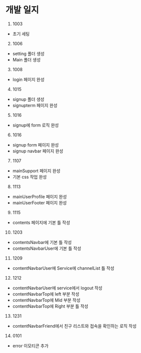 # 개발 일지

1. 1003

- 초기 세팅

2. 1006 

- setting 폴더 생성 
- Main 폴더 생성

3. 1008

- login 페이지 완성

4. 1015

- signup 폴더 생성
- signupterm 페이지 완성

5. 1016

- signup에 form 로직 완성

6. 1016

- signup form 페이지 완성
- signup navbar 페이지 완성

7. 1107

- mainSupport 페이지 완성 
- 기본 css 작업 완성

8. 1113

- mainUserProfile 페이지 완성
- mainUserFooter 페이지 완성

9. 1115

- contents 페이지에 기본 틀 작성

10. 1203

- contentsNavbar에 기본 틀 작성
- contentsNavbarUser에 기본 틀 작성 

11. 1209 

- contentNavbarUser에 Service에 channelList 틀 작성

12. 1212

- contentNavbarUser에 service에서 logout 작성
- contentNavbarTop에 left 부분 작성
- contentNavbarTop에 Mid 부분 작성
- contentNavbarTop에 Right 부분 틀 작성

13. 1231 

- contentNavbarFriend에서 친구 리스트와 접속을 확인하는 로직 작성

14. 0101

- error 이모티콘 추가